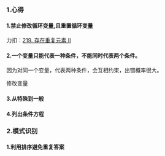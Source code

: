 ### 1.心得

#### 1.禁止修改循环变量,且重置循环变量

力扣：[219. 存在重复元素 II](https://leetcode-cn.com/problems/contains-duplicate-ii/)

#### 2.一个变量只能代表一种条件，不能同时代表两个条件。

因为对同一个变量，代表两种条件，会互相约束，出错概率很大。

修改变量

#### 3.从特殊到一般

#### 4.列出条件方程

### 2.模式识别

#### 1.利用排序避免重复答案

